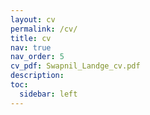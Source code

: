```yaml
---
layout: cv
permalink: /cv/
title: cv
nav: true
nav_order: 5
cv_pdf: Swapnil_Landge_cv.pdf
description:
toc:
  sidebar: left
---
```

